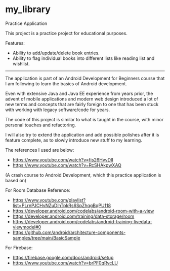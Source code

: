 # my_library
Practice Application

This project is a practice project for educational purposes.

Features:
- Ability to add/update/delete book entries.
- Ability to flag individual books into different lists like reading list and wishlist.

----

The application is part of an Android Development for Beginners course that I am following to learn the basics of Android development.

Even with extensive Java and Java EE experience from years prior, the advent of mobile applications and modern web design introduced a lot of new terms and concepts that are fairly foreign to one that has been stuck with working with legacy software/code for years.

The code of this project is similar to what is taught in the course, with minor personal touches and refactoring.

I will also try to extend the application and add possible polishes after it is feature complete, as to slowly introduce new stuff to my learning.

The references I used are below:
- https://www.youtube.com/watch?v=fis26HvvDII
- https://www.youtube.com/watch?v=RcSHAkpwXAQ

(A crash course to Android Development, which this practice application is based on)

For Room Database Reference:
- https://www.youtube.com/playlist?list=PLrnPJCHvNZuDihTpkRs6SpZhqgBqPU118
- https://developer.android.com/codelabs/android-room-with-a-view
- https://developer.android.com/training/data-storage/room
- https://developer.android.com/codelabs/android-training-livedata-viewmodel#0
- https://github.com/android/architecture-components-samples/tree/main/BasicSample

For Firebase:
- https://firebase.google.com/docs/android/setup
- https://www.youtube.com/watch?v=brPF0qRvcLU
